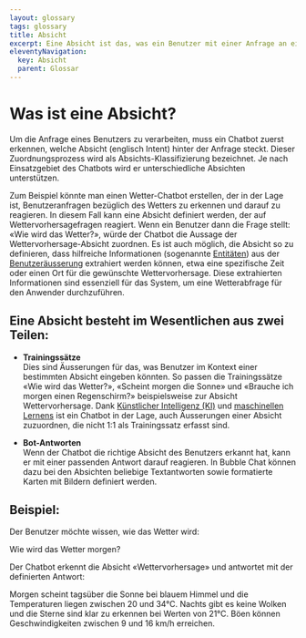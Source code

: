 ```yaml
---
layout: glossary
tags: glossary
title: Absicht
excerpt: Eine Absicht ist das, was ein Benutzer mit einer Anfrage an einen Chatbot erreichen will. Die Erkennung dieser Absicht durch den Chatbot wird Absichts-Klassifizierung genannt.
eleventyNavigation:
  key: Absicht
  parent: Glossar
---
```


# Was ist eine Absicht?

Um die Anfrage eines Benutzers zu verarbeiten, muss ein Chatbot zuerst erkennen, welche Absicht (englisch Intent) hinter der Anfrage steckt. Dieser Zuordnungsprozess wird als Absichts-Klassifizierung bezeichnet. Je nach Einsatzgebiet des Chatbots wird er unterschiedliche Absichten unterstützen.

Zum Beispiel könnte man einen Wetter-Chatbot erstellen, der in der Lage ist, Benutzeranfragen bezüglich des Wetters zu erkennen und darauf zu reagieren. In diesem Fall kann eine Absicht definiert werden, der auf Wettervorhersagefragen reagiert. Wenn ein Benutzer dann die Frage stellt: «Wie wird das Wetter?», würde der Chatbot die Aussage der Wettervorhersage-Absicht zuordnen. Es ist auch möglich, die Absicht so zu definieren, dass hilfreiche Informationen (sogenannte [Entitäten](/glossar/entitaet/)) aus der [Benutzeräusserung](/glossar/benutzeraeusserung/) extrahiert werden können, etwa eine spezifische Zeit oder einen Ort für die gewünschte Wettervorhersage. Diese extrahierten Informationen sind essenziell für das System, um eine Wetterabfrage für den Anwender durchzuführen.

## Eine Absicht besteht im Wesentlichen aus zwei Teilen:

- **Trainingssätze**<br/>Dies sind Äusserungen für das, was Benutzer im Kontext einer bestimmten Absicht eingeben könnten. So passen die Trainingssätze «Wie wird das Wetter?», «Scheint morgen die Sonne» und «Brauche ich morgen einen Regenschirm?» beispielsweise zur Absicht Wettervorhersage.
Dank [Künstlicher Intelligenz (KI)](/glossar/kuenstliche-intelligenz/) und [maschinellen Lernens](/glossar/maschinelles-lernen/) ist ein Chatbot in der Lage, auch Äusserungen einer Absicht zuzuordnen, die nicht 1:1 als Trainingssatz erfasst sind.

- **Bot-Antworten**<br/>Wenn der Chatbot die richtige Absicht des Benutzers erkannt hat, kann er mit einer passenden Antwort darauf reagieren. In Bubble Chat können dazu bei den Absichten beliebige Textantworten sowie formatierte Karten mit Bildern definiert werden.

## Beispiel:

Der Benutzer möchte wissen, wie das Wetter wird:

<div class="guest-bubble">Wie wird das Wetter morgen?</div>

Der Chatbot erkennt die Absicht «Wettervorhersage» und antwortet mit der definierten Antwort:

<div class="bot-bubble">Morgen scheint tagsüber die Sonne bei blauem Himmel und die Temperaturen liegen zwischen 20 und 34°C. Nachts gibt es keine Wolken und die Sterne sind klar zu erkennen bei Werten von 21°C. Böen können Geschwindigkeiten zwischen 9 und 16 km/h erreichen.</div>

